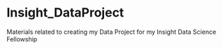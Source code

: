 # Insight_DataProject
Materials related to creating my Data Project for my Insight Data Science Fellowship
